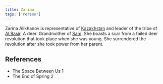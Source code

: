 ```yaml
---
title: Zarina
tags: ['Person']
---
```

Zarina Alikhanov is representative of [Kazakhstan](/_wiki/kazakhstan.md) and leader of the tribe of [Al Basir](/_wiki/al-basir.md). A deer. Grandmother of [Sam](/_wiki/sam.md). She boasts a scar from a failed deer revolution that took place when she was young. She surrendered the revolution after she took power from her parent.

## References
- The Space Between Us 1
- The End of Spring 2
